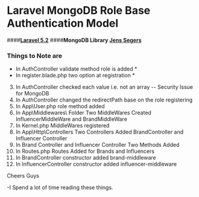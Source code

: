 # Laravel MongoDB Role Base Authentication Model

####**[Laravel 5.2](https://packagist.org/packages/laravel/laravel)**
####**MongoDB Library [Jens Segers](https://github.com/jenssegers/laravel-mongodb)**


### Things to Note are

* In AuthController validate method role is added *
* In register.blade.php two option at registration *
3. In AuthController checked each value i.e. not an array -- Security Issue for MongoDB
4. In AuthController changed the redirectPath base on the role registering
5. In App\User.php role method added
6. In App\Middlewares\ Folder Two MiddleWares Created InfluencerMiddleWare and BrandMiddleWare
7. In Kernel.php MiddleWares registered
8. In App\Http\Controllers Two Controllers Added BrandController and Influencer Controller
9. In Brand Controller and Influencer Controller Two Methods Added
10. In Routes.php Routes Added for Brands and Influencers
11. In BrandController constructor added brand-middleware
12. In InfluencerController constructor added influencer-middleware




Cheers Guys

-I Spend a lot of time reading these things.
